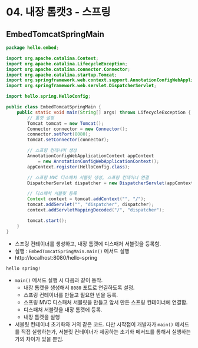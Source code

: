 # 04. 내장 톰캣3 - 스프링
## EmbedTomcatSpringMain
```java
package hello.embed;

import org.apache.catalina.Context;
import org.apache.catalina.LifecycleException;
import org.apache.catalina.connector.Connector;
import org.apache.catalina.startup.Tomcat;
import org.springframework.web.context.support.AnnotationConfigWebApplicationContext;
import org.springframework.web.servlet.DispatcherServlet;

import hello.spring.HelloConfig;

public class EmbedTomcatSpringMain {
	public static void main(String[] args) throws LifecycleException {
		// 톰캣 설정
		Tomcat tomcat = new Tomcat();
		Connector connector = new Connector();
		connector.setPort(8080);
		tomcat.setConnector(connector);

		// 스프링 컨테니어 생성
		AnnotationConfigWebApplicationContext appContext
			= new AnnotationConfigWebApplicationContext();
		appContext.register(HelloConfig.class);

		// 스프링 MVC 디스패처 서블릿 생성, 스프링 컨테이너 연결
		DispatcherServlet dispatcher = new DispatcherServlet(appContext);

		// 디스패처 서블릿 등록
		Context context = tomcat.addContext("", "/");
		tomcat.addServlet("", "dispatcher", dispatcher);
		context.addServletMappingDecoded("/", "dispatcher");

		tomcat.start();
	}
}
```
- 스프링 컨테이너를 생성하고, 내장 톰캣에 디스패처 서블릿을 등록함.
- 실행 : `EmbedTomcatSpringMain.main()` 메서드 실행
- http://localhost:8080/hello-spring
```text
hello spring!
```
- `main()` 메서드 실행 시 다음과 같이 동작.
  - 내장 톰캣을 생성해서 `8080` 포트로 연결하도록 설정.
  - 스프링 컨테이너를 만들고 필요한 빈을 등록.
  - 스프링 MVC 디스패처 서블릿을 만들고 앞서 만든 스프링 컨테이너에 연결함.
  - 디스패처 서블릿을 내장 톰캣에 등록.
  - 내장 톰캣을 실행
- 서블릿 컨테이너 초기화와 거의 같은 코드. 다만 시작점이 개발자가 `main()` 메서드를 직접 실행하는가, 서블릿 컨테이너가 제공하는 초기화
메서드를 통해서 실행하는가의 차이가 있을 뿐임.
